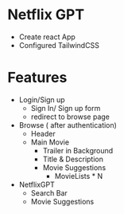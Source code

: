 # Netflix GPT

- Create react App
- Configured TailwindCSS

# Features
- Login/Sign up
    - Sign In/ Sign up form
    - redirect to browse page
- Browse ( after authentication)
    - Header
    - Main Movie
        - Trailer in Background
        - Title & Description
        - Movie Suggestions
            - MovieLists * N
- NetflixGPT
    - Search Bar
    - Movie Suggestions
